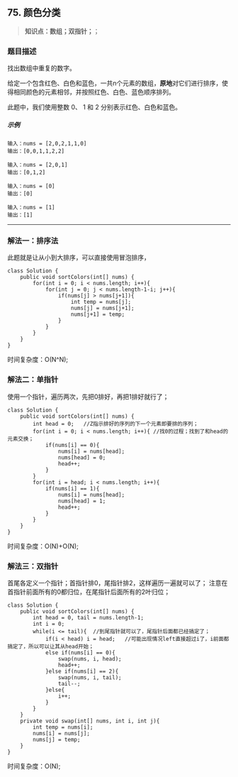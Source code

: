 ## 75. 颜色分类
> **知识点：数组；双指针；**；
### 题目描述
找出数组中重复的数字。

给定一个包含红色、白色和蓝色，一共n个元素的数组，**原地**对它们进行排序，使得相同颜色的元素相邻，并按照红色、白色、蓝色顺序排列。

此题中，我们使用整数 0、 1 和 2 分别表示红色、白色和蓝色。
##### 示例
```
输入：nums = [2,0,2,1,1,0]
输出：[0,0,1,1,2,2]

输入：nums = [2,0,1]
输出：[0,1,2]

输入：nums = [0]
输出：[0]

输入：nums = [1]
输出：[1]

```
---
### 解法一：排序法
此题就是让从小到大排序，可以直接使用冒泡排序，
```
class Solution {
    public void sortColors(int[] nums) {
        for(int i = 0; i < nums.length; i++){
            for(int j = 0; j < nums.length-1-i; j++){
                if(nums[j] > nums[j+1]){
                    int temp = nums[j];
                    nums[j] = nums[j+1];
                    nums[j+1] = temp;
                }
            }
        }
    }
}
```
时间复杂度：O(N^N);
### 解法二：单指针
使用一个指针，遍历两次，先把0排好，再把1排好就行了；
```
class Solution {
    public void sortColors(int[] nums) {
        int head = 0;   //Z指示排好的序列的下一个元素即要排的序列；
        for(int i = 0; i < nums.length; i++){ //找0的过程；找到了和head的元素交换；
            if(nums[i] == 0){    
                nums[i] = nums[head];
                nums[head] = 0;
                head++;
            }
        }
        for(int i = head; i < nums.length; i++){
            if(nums[i] == 1){
                nums[i] = nums[head];
                nums[head] = 1;
                head++;
            }
        }
    }
}
```
时间复杂度：O(N)+O(N);
### 解法三：双指针
首尾各定义一个指针；首指针排0，尾指针排2，这样遍历一遍就可以了；
注意在首指针前面所有的0都归位，在尾指针后面所有的2叶归位；
```
class Solution {
    public void sortColors(int[] nums) {
        int head = 0, tail = nums.length-1;
        int i = 0;
        while(i <= tail){  //到尾指针就可以了，尾指针后面都已经搞定了；
            if(i < head) i = head;   //可能出现情况left直接超过i了，i前面都搞定了，所以可以让其从head开始；
            else if(nums[i] == 0){
                swap(nums, i, head);
                head++;
            }else if(nums[i] == 2){
                swap(nums, i, tail);
                tail--;
            }else{
                i++;
            }
        }
    }
    private void swap(int[] nums, int i, int j){
        int temp = nums[i];
        nums[i] = nums[j];
        nums[j] = temp;
    }
}
```
时间复杂度：O(N);
